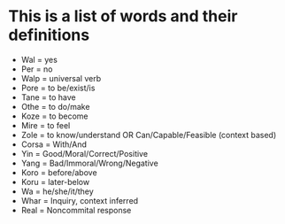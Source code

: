 # This is a list of words and their definitions

- Wal   = yes
- Per   = no
- Walp  = universal verb
- Pore  = to be/exist/is
- Tane  = to have
- Othe  = to do/make
- Koze  = to become
- Mire  = to feel
- Zole  = to know/understand OR Can/Capable/Feasible (context based)
- Corsa = With/And
- Yin   = Good/Moral/Correct/Positive
- Yang  = Bad/Immoral/Wrong/Negative
- Koro  = before/above
- Koru  = later-below
- Wa    = he/she/it/they
- Whar  = Inquiry, context inferred
- Real  = Noncommital response